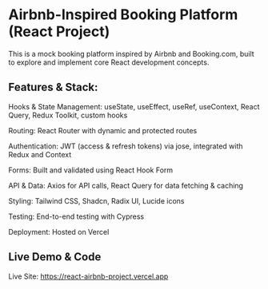# Airbnb-Inspired Booking Platform (React Project)

This is a mock booking platform inspired by Airbnb and Booking.com, built to explore and implement core React development concepts.

## Features & Stack:

Hooks & State Management: useState, useEffect, useRef, useContext, React Query, Redux Toolkit, custom hooks

Routing: React Router with dynamic and protected routes

Authentication: JWT (access & refresh tokens) via jose, integrated with Redux and Context

Forms: Built and validated using React Hook Form

API & Data: Axios for API calls, React Query for data fetching & caching

Styling: Tailwind CSS, Shadcn, Radix UI, Lucide icons

Testing: End-to-end testing with Cypress

Deployment: Hosted on Vercel

## Live Demo & Code

Live Site: https://react-airbnb-project.vercel.app
